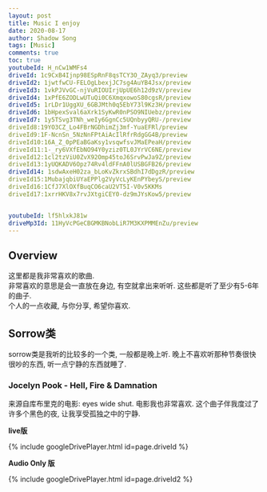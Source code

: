 ```yaml
---
layout: post
title: Music I enjoy
date: 2020-08-17
author: Shadow Song
tags: [Music]
comments: true
toc: true
youtubeId: H_nCw1WMFs4
driveId: 1c9CxB4Ijnp98ESpRnF8qsTCY3O_ZAyq3/preview
driveId2: 1jwtfwCU-FELOgLbexjJC7sg4AuYB4Jsx/preview
driveId3: 1vkPJVvGC-njVuRIOUIrjUpUE6h12d9zV/preview
driveId4: 1xPfE6ZODLwUTuQi0C6XmqxowoS80cgsR/preview
driveId5: 1rLDr1UggXU_6GBJMth0q5EbY73l9Kz3H/preview
driveId6: 1bHpexSval6aXrk1SyKwR0nPSO9NIUebz/preview
driveId7: 1y5TSvg3TNh_weIy6GgnCc5UQnbyyQRU-/preview
driveId8:19YO3CZ_Lo4FBrNGDhimZj3mf-YuaEFRl/preview
driveId9:1F-NcnSn_5NzNnFPtAiAcIlRfrRdgGG4B/preview
driveId10:16A_Z_0pPEaBGaKsy1vsqwfsvJMaEPeaH/preview
driveId11:1-_ry6VXfEbNO94Y0yziz0TL0JYrVC6NE/preview
driveId12:1cl2tzViU0ZvX92Omp45toJ6SrvPwJa9Z/preview
driveId13:1yUQKADV6Opz74Rv4ldFFnA0lUSBGFB26/preview
driveId14: 1sdwAxeH02za_bLoKvZkrxSBdhI7dDgzR/preview
driveId15:1MubajqbiUYaEPPlg2VyVcLyKEnPYbeyS/preview
driveId16:1CfJ7XlOXfBuqCO6caU2VT5I-V0v5KKMs
driveId17:1xrrHKV8x7rvJXtgiCEY0-dz9mJYsKow5/preview


youtubeId: lf5hlxkJ81w
driveMp3Id: 11HyVcPGeCBGMKBNobLiR7M3KXPMMEnZu/preview
---
```


## Overview
这里都是我非常喜欢的歌曲.   
非常喜欢的意思是会一直放在身边, 有空就拿出来听听. 这些都是听了至少有5-6年的曲子.  
个人的一点收藏, 与你分享, 希望你喜欢. 

## Sorrow类

sorrow类是我听的比较多的一个类, 一般都是晚上听. 晚上不喜欢听那种节奏很快很吵的东西, 听一点宁静的东西就睡了. 

### Jocelyn Pook - Hell, Fire & Damnation

来源自库布里克的电影: eyes wide shut. 电影我也非常喜欢. 这个曲子伴我度过了许多个黑色的夜, 让我享受孤独之中的宁静. 

**live版**

{% include googleDrivePlayer.html id=page.driveId %}

**Audio Only 版**

{% include googleDrivePlayer.html id=page.driveId2 %}